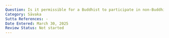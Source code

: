 ```yaml
---
Question: Is it permissible for a Buddhist to participate in non-Buddhist religious ceremonies?
Category: Sāvaka
Sutta References: -
Date Entered: March 30, 2025
Review Status: Not started
---
```

